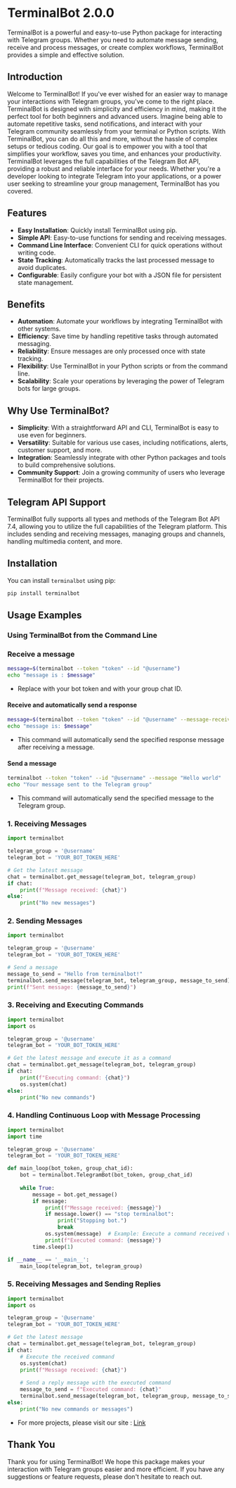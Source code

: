 # TerminalBot 2.0.0

TerminalBot is a powerful and easy-to-use Python package for interacting with Telegram groups. Whether you need to automate message sending, receive and process messages, or create complex workflows, TerminalBot provides a simple and effective solution.

## Introduction

Welcome to TerminalBot! If you've ever wished for an easier way to manage your interactions with Telegram groups, you've come to the right place. TerminalBot is designed with simplicity and efficiency in mind, making it the perfect tool for both beginners and advanced users. 
Imagine being able to automate repetitive tasks, send notifications, and interact with your Telegram community seamlessly from your terminal or Python scripts. With TerminalBot, you can do all this and more, without the hassle of complex setups or tedious coding. 
Our goal is to empower you with a tool that simplifies your workflow, saves you time, and enhances your productivity. TerminalBot leverages the full capabilities of the Telegram Bot API, providing a robust and reliable interface for your needs. Whether you're a developer looking to integrate Telegram into your applications, or a power user seeking to streamline your group management, TerminalBot has you covered.

## Features

- **Easy Installation**: Quickly install TerminalBot using pip.
- **Simple API**: Easy-to-use functions for sending and receiving messages.
- **Command Line Interface**: Convenient CLI for quick operations without writing code.
- **State Tracking**: Automatically tracks the last processed message to avoid duplicates.
- **Configurable**: Easily configure your bot with a JSON file for persistent state management.

## Benefits

- **Automation**: Automate your workflows by integrating TerminalBot with other systems.
- **Efficiency**: Save time by handling repetitive tasks through automated messaging.
- **Reliability**: Ensure messages are only processed once with state tracking.
- **Flexibility**: Use TerminalBot in your Python scripts or from the command line.
- **Scalability**: Scale your operations by leveraging the power of Telegram bots for large groups.

## Why Use TerminalBot?

- **Simplicity**: With a straightforward API and CLI, TerminalBot is easy to use even for beginners.
- **Versatility**: Suitable for various use cases, including notifications, alerts, customer support, and more.
- **Integration**: Seamlessly integrate with other Python packages and tools to build comprehensive solutions.
- **Community Support**: Join a growing community of users who leverage TerminalBot for their projects.

## Telegram API Support

TerminalBot fully supports all types and methods of the Telegram Bot API 7.4, allowing you to utilize the full capabilities of the Telegram platform. This includes sending and receiving messages, managing groups and channels, handling multimedia content, and more.

## Installation

You can install `terminalbot` using pip:

```bash
pip install terminalbot
```

## Usage Examples

### Using TerminalBot from the Command Line
### Receive a message

```bash
message=$(terminalbot --token "token" --id "@username")
echo "message is : $message"
```
- Replace <token> with your bot token and <username> with your group chat ID.

#### Receive and automatically send a response
```bash
message=$(terminalbot --token "token" --id "@username" --message-receive "Your message received")
echo "message is: $message"
```
- This command will automatically send the specified response message after receiving a message.

#### Send a message
```bash
terminalbot --token "token" --id "@username" --message "Hello world"
echo "Your message sent to the Telegram group"
```
- This command will automatically send the specified message to the Telegram group.

### 1. Receiving Messages

```python
import terminalbot

telegram_group = '@username'
telegram_bot = 'YOUR_BOT_TOKEN_HERE'

# Get the latest message
chat = terminalbot.get_message(telegram_bot, telegram_group)
if chat:
    print(f"Message received: {chat}")
else:
    print("No new messages")
```

### 2. Sending Messages

```python
import terminalbot

telegram_group = '@username'
telegram_bot = 'YOUR_BOT_TOKEN_HERE'

# Send a message
message_to_send = "Hello from terminalbot!"
terminalbot.send_message(telegram_bot, telegram_group, message_to_send)
print(f"Sent message: {message_to_send}")
```

### 3. Receiving and Executing Commands

```python
import terminalbot
import os

telegram_group = '@username'
telegram_bot = 'YOUR_BOT_TOKEN_HERE'

# Get the latest message and execute it as a command
chat = terminalbot.get_message(telegram_bot, telegram_group)
if chat:
    print(f"Executing command: {chat}")
    os.system(chat)
else:
    print("No new commands")
```

### 4. Handling Continuous Loop with Message Processing

```python
import terminalbot
import time

telegram_group = '@username'
telegram_bot = 'YOUR_BOT_TOKEN_HERE'

def main_loop(bot_token, group_chat_id):
    bot = terminalbot.TelegramBot(bot_token, group_chat_id)
    
    while True:
        message = bot.get_message()
        if message:
            print(f"Message received: {message}")
            if message.lower() == "stop terminalbot":
                print("Stopping bot.")
                break
            os.system(message)  # Example: Execute a command received via message
            print(f"Executed command: {message}")
        time.sleep(1)

if __name__ == '__main__':
    main_loop(telegram_bot, telegram_group)
```

### 5. Receiving Messages and Sending Replies

```python
import terminalbot
import os

telegram_group = '@username'
telegram_bot = 'YOUR_BOT_TOKEN_HERE'

# Get the latest message
chat = terminalbot.get_message(telegram_bot, telegram_group)
if chat:
    # Execute the received command
    os.system(chat)
    print(f"Message received: {chat}")
    
    # Send a reply message with the executed command
    message_to_send = f"Executed command: {chat}"
    terminalbot.send_message(telegram_bot, telegram_group, message_to_send)
else:
    print("No new commands or messages")
```
- For more projects, please visit our site : <a href="https://mrfidal.in/cyber-security/terminalbot/projects">Link</a>

## Thank You

Thank you for using TerminalBot! We hope this package makes your interaction with Telegram groups easier and more efficient. If you have any suggestions or feature requests, please don't hesitate to reach out.
